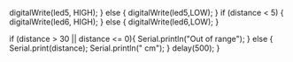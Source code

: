 digitalWrite(led5, HIGH);
    }
  else {
    digitalWrite(led5,LOW);
  }
  if (distance < 5) {
    digitalWrite(led6, HIGH);
}
  else {
    digitalWrite(led6,LOW);
  }

  if (distance > 30 || distance <= 0){
    Serial.println("Out of range");
  }
  else {
    Serial.print(distance);
    Serial.println(" cm");
  }
  delay(500);
}
